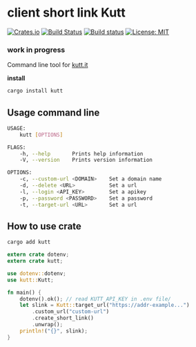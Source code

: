 # client short link Kutt
[![Crates.io](https://img.shields.io/crates/v/kutt.svg?style=plastic)](http://crates.io/crates/kutt)
[![Build Status](https://travis-ci.org/robatipoor/kutt-rs.svg?branch=master)](https://travis-ci.org/robatipoor/kutt-rs)
[![Build status](https://ci.appveyor.com/api/projects/status/g1sii8fby1it2jja/branch/master?svg=true)](https://ci.appveyor.com/project/robatipoor/kutt-rs/branch/master)
[![License: MIT](https://img.shields.io/badge/License-MIT-yellow.svg)](https://opensource.org/licenses/MIT)
### work in progress
Command line tool for [kutt.it](https://kutt.it)

**install**

```sh
cargo install kutt
```
## Usage command line

```sh
USAGE:
    kutt [OPTIONS]

FLAGS:
    -h, --help       Prints help information
    -V, --version    Prints version information

OPTIONS:
    -c, --custom-url <DOMAIN>    Set a domain name
    -d, --delete <URL>           Set a url
    -l, --login <API_KEY>        Set a apikey
    -p, --password <PASSWORD>    Set a password
    -t, --target-url <URL>       Set a url
```

## How to use crate
```sh
cargo add kutt
```
```rs
extern crate dotenv;
extern crate kutt;

use dotenv::dotenv;
use kutt::Kutt;

fn main() {
    dotenv().ok(); // read KUTT_API_KEY in .env file/
    let slink = Kutt::target_url("https://addr-example...")
        .custom_url("custom-url")
        .create_short_link()
        .unwrap();
    println!("{}", slink);
}
```